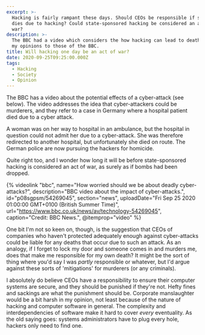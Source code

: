 ```yaml
---
excerpt: >-
  Hacking is fairly rampant these days. Should CEOs be responsible if someone
  dies due to hacking? Could state-sponsored hacking be considered an act of
  war?
description: >-
  The BBC had a video which considers the how hacking can lead to death. I add
  my opinions to those of the BBC.
title: Will hacking one day be an act of war?
date: 2020-09-25T09:25:00.000Z
tags:
  - Hacking
  - Society
  - Opinion
---
```

The BBC has a video about the potential effects of a cyber-attack (see below). The video addresses the idea that cyber-attackers could be murderers, and they refer to a case in Germany where a hospital patient died due to a cyber attack. 

A woman was on her way to hospital in an ambulance, but the hospital in question could not admit her due to a cyber-attack. She was therefore redirected to another hospital, but unfortunately she died on route. The German police are now pursuing the hackers for homicide.

Quite right too, and I wonder how long it will be before state-sponsored hacking is considered an act of war, as surely as if bombs had been dropped.

{% videolink "bbc", name="How worried should we be about deadly cyber-attacks?", description="BBC video about the impact of cyber-attacks.", id="p08sgpsm/54269045", section="news", uploadDate="Fri Sep 25 2020 01:00:00 GMT+0100 (British Summer Time)", url="https://www.bbc.co.uk/news/av/technology-54269045", caption="Credit: BBC News.", @itemprop="video" %}

One bit I'm not so keen on, though, is the suggestion that CEOs of companies who haven't protected adequately enough against cyber-attacks could be liable for any deaths that occur due to such an attack. As an analogy, if I forget to lock my door and someone comes in and murders me, does that make me responsible for my own death? It might be the sort of thing where you'd say I was *partly* responsible or whatever, but I'd argue against these sorts of 'mitigations' for murderers (or any criminals).

I absolutely do believe CEOs have a responsibility to ensure their computer systems are secure, and they should be punished if they're not. Hefty fines and sackings are what the punishment should be. Corporate manslaughter would be a bit harsh in my opinion, not least because of the nature of hacking and computer software in general. The complexity and interdependencies of software make it hard to cover *every* eventuality. As the old saying goes: systems administrators have to plug every hole, hackers only need to find one.

